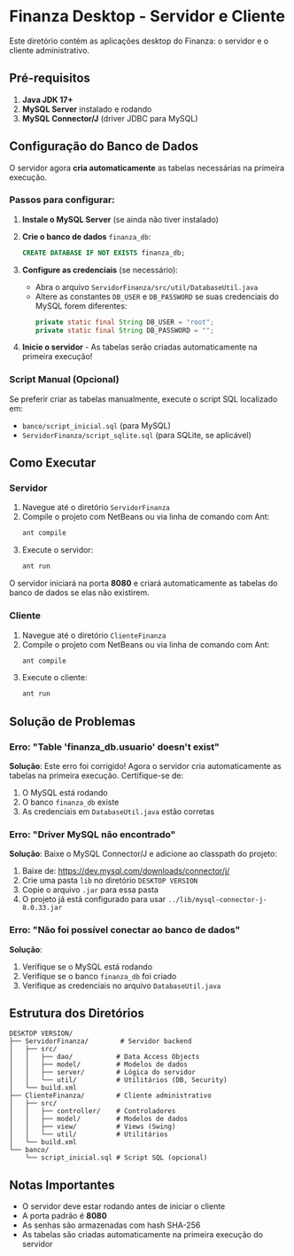# Finanza Desktop - Servidor e Cliente

Este diretório contém as aplicações desktop do Finanza: o servidor e o cliente administrativo.

## Pré-requisitos

1. **Java JDK 17+**
2. **MySQL Server** instalado e rodando
3. **MySQL Connector/J** (driver JDBC para MySQL)

## Configuração do Banco de Dados

O servidor agora **cria automaticamente** as tabelas necessárias na primeira execução.

### Passos para configurar:

1. **Instale o MySQL Server** (se ainda não tiver instalado)

2. **Crie o banco de dados** `finanza_db`:
   ```sql
   CREATE DATABASE IF NOT EXISTS finanza_db;
   ```

3. **Configure as credenciais** (se necessário):
   - Abra o arquivo `ServidorFinanza/src/util/DatabaseUtil.java`
   - Altere as constantes `DB_USER` e `DB_PASSWORD` se suas credenciais do MySQL forem diferentes:
     ```java
     private static final String DB_USER = "root";
     private static final String DB_PASSWORD = "";
     ```

4. **Inicie o servidor** - As tabelas serão criadas automaticamente na primeira execução!

### Script Manual (Opcional)

Se preferir criar as tabelas manualmente, execute o script SQL localizado em:
- `banco/script_inicial.sql` (para MySQL)
- `ServidorFinanza/script_sqlite.sql` (para SQLite, se aplicável)

## Como Executar

### Servidor

1. Navegue até o diretório `ServidorFinanza`
2. Compile o projeto com NetBeans ou via linha de comando com Ant:
   ```bash
   ant compile
   ```
3. Execute o servidor:
   ```bash
   ant run
   ```

O servidor iniciará na porta **8080** e criará automaticamente as tabelas do banco de dados se elas não existirem.

### Cliente

1. Navegue até o diretório `ClienteFinanza`
2. Compile o projeto com NetBeans ou via linha de comando com Ant:
   ```bash
   ant compile
   ```
3. Execute o cliente:
   ```bash
   ant run
   ```

## Solução de Problemas

### Erro: "Table 'finanza_db.usuario' doesn't exist"

**Solução**: Este erro foi corrigido! Agora o servidor cria automaticamente as tabelas na primeira execução. Certifique-se de:
1. O MySQL está rodando
2. O banco `finanza_db` existe
3. As credenciais em `DatabaseUtil.java` estão corretas

### Erro: "Driver MySQL não encontrado"

**Solução**: Baixe o MySQL Connector/J e adicione ao classpath do projeto:
1. Baixe de: https://dev.mysql.com/downloads/connector/j/
2. Crie uma pasta `lib` no diretório `DESKTOP VERSION`
3. Copie o arquivo `.jar` para essa pasta
4. O projeto já está configurado para usar `../lib/mysql-connector-j-8.0.33.jar`

### Erro: "Não foi possível conectar ao banco de dados"

**Solução**:
1. Verifique se o MySQL está rodando
2. Verifique se o banco `finanza_db` foi criado
3. Verifique as credenciais no arquivo `DatabaseUtil.java`

## Estrutura dos Diretórios

```
DESKTOP VERSION/
├── ServidorFinanza/        # Servidor backend
│   ├── src/
│   │   ├── dao/           # Data Access Objects
│   │   ├── model/         # Modelos de dados
│   │   ├── server/        # Lógica do servidor
│   │   └── util/          # Utilitários (DB, Security)
│   └── build.xml
├── ClienteFinanza/        # Cliente administrativo
│   ├── src/
│   │   ├── controller/    # Controladores
│   │   ├── model/         # Modelos de dados
│   │   ├── view/          # Views (Swing)
│   │   └── util/          # Utilitários
│   └── build.xml
└── banco/
    └── script_inicial.sql # Script SQL (opcional)
```

## Notas Importantes

- O servidor deve estar rodando antes de iniciar o cliente
- A porta padrão é **8080**
- As senhas são armazenadas com hash SHA-256
- As tabelas são criadas automaticamente na primeira execução do servidor
